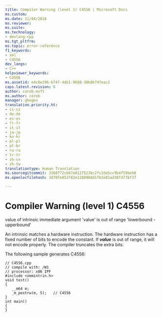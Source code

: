```yaml
---
title: Compiler Warning (level 1) C4556 | Microsoft Docs
ms.custom: 
ms.date: 11/04/2016
ms.reviewer: 
ms.suite: 
ms.technology:
- devlang-cpp
ms.tgt_pltfrm: 
ms.topic: error-reference
f1_keywords:
- xml
- C4556
dev_langs:
- C++
helpviewer_keywords:
- C4556
ms.assetid: e4c0e296-b747-4db1-9608-30b8b74feac2
caps.latest.revision: 6
author: corob-msft
ms.author: corob
manager: ghogen
translation.priority.ht:
- cs-cz
- de-de
- es-es
- fr-fr
- it-it
- ja-jp
- ko-kr
- pl-pl
- pt-br
- ru-ru
- tr-tr
- zh-cn
- zh-tw
translationtype: Human Translation
ms.sourcegitcommit: 3168772cbb7e8127523bc2fc2da5cc9b4f59beb8
ms.openlocfilehash: 3d70fe853f82e1280968d1fb2e01ad38fd77bf37

---
```

# Compiler Warning (level 1) C4556
value of intrinsic immediate argument 'value' is out of range 'lowerbound - upperbound'  
  
 An intrinsic matches a hardware instruction. The hardware instruction has a fixed number of bits to encode the constant. If ***value*** is out of range, it will not encode properly. The compiler truncates the extra bits.  
  
 The following sample generates C4556:  
  
```  
// C4556.cpp  
// compile with: /W1  
// processor: x86 IPF  
#include <xmmintrin.h>  
void test()  
{  
   __m64 m;  
   _m_pextrw(m, 5);   // C4556  
}  
int main()  
{  
}  
```


<!--HONumber=Jan17_HO1-->


